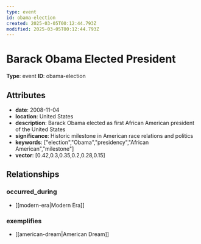 ```yaml
---
type: event
id: obama-election
created: 2025-03-05T00:12:44.793Z
modified: 2025-03-05T00:12:44.793Z
---
```


# Barack Obama Elected President

**Type**: event
**ID**: obama-election

## Attributes

- **date**: 2008-11-04
- **location**: United States
- **description**: Barack Obama elected as first African American president of the United States
- **significance**: Historic milestone in American race relations and politics
- **keywords**: ["election","Obama","presidency","African American","milestone"]
- **vector**: [0.42,0.3,0.35,0.2,0.28,0.15]

## Relationships

### occurred_during

- [[modern-era|Modern Era]]

### exemplifies

- [[american-dream|American Dream]]

